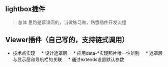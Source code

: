 ﻿ ## lightbox插件
> 总体 思路是慕课网的，当做练习做，熟悉插件开发流程

 ## Viewer插件（自己写的，支持链式调用）
 * 技术点实现
     * 设计遮罩层
     * 应用data-*实现照片唯一性辨别
     * 遮罩层与显示层和导航栏的关联
     * 通过extends设置默认参数
     
